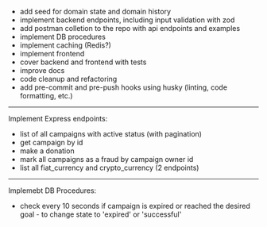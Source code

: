 - add seed for domain state and domain history
- implement backend endpoints, including input validation with zod
- add postman colletion to the repo with api endpoints and examples
- implement DB procedures
- implement caching (Redis?)
- implement frontend
- cover backend and frontend with tests
- improve docs
- code cleanup and refactoring
- add pre-commit and pre-push hooks using husky (linting, code formatting, etc.)

---
Implement Express endpoints:
- list of all campaigns with active status (with pagination)
- get campaign by id
- make a donation
- mark all campaigns as a fraud by campaign owner id
- list all fiat_currency and crypto_currency (2 endpoints)

---
Implemebt DB Procedures:
- check every 10 seconds if campaign is expired or reached the desired goal - to change state to 'expired' or 'successful'